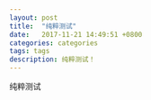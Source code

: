 ```yaml
---
layout: post
title:  "纯粹测试"
date:   2017-11-21 14:49:51 +0800
categories: categories
tags: tags
description: 纯粹测试！
---
```

纯粹测试


